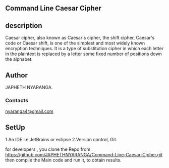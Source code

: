 ## **Command Line Caesar Cipher**

## description

Caesar cipher, also known as Caesar's cipher, the shift cipher, Caesar's code or Caesar shift, is one of the simplest and most widely known encryption techniques. It is a type of substitution cipher in which each letter in the plaintext is replaced by a letter some fixed number of positions down the alphabet.
## Author
JAPHETH NYARANGA.

### Contacts
nyaranga4@gmail.com

## SetUp 

1.An IDE i.e JetBrains or eclipse
2.Version control, Git.

for developers , you clone the Repo from https://github.com/JAPHETHNYARANGA/Command-Line-Caesar-Cipher.git 
then compile the Main code and run it, to obtain results.


